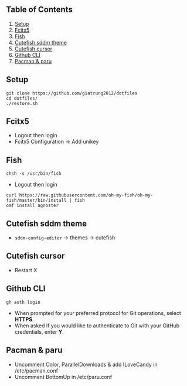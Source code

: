 ## Table of Contents
1. [Setup](#setup)
2. [Fcitx5](#fcitx5)
3. [Fish](#fish)
4. [Cutefish sddm theme](#cutefish-sddm-theme)
5. [Cutefish cursor](#cutefish-cursor)
6. [Github CLI](#github-cli)
7. [Pacman & paru](#pacman-and-paru)

## Setup
```shell
git clone https://github.com/giatrung2012/dotfiles
cd dotfiles/
./restore.sh
```

## Fcitx5
- Logout then login
- Fcitx5 Configuration -> Add unikey

## Fish
```shell
chsh -s /usr/bin/fish
```
- Logout then login
```shell
curl https://raw.githubusercontent.com/oh-my-fish/oh-my-fish/master/bin/install | fish
omf install agnoster
```

## Cutefish sddm theme
- `sddm-config-editor` -> themes -> cutefish

## Cutefish cursor
- Restart X

## Github CLI
```shell
gh auth login
```
- When prompted for your preferred protocol for Git operations, select **HTTPS**.
- When asked if you would like to authenticate to Git with your GitHub credentials, enter **Y**. 

## Pacman & paru
- Uncomment Color, ParallelDownloads & add ILoveCandy in /etc/pacman.conf
- Uncomment BottomUp in /etc/paru.conf
